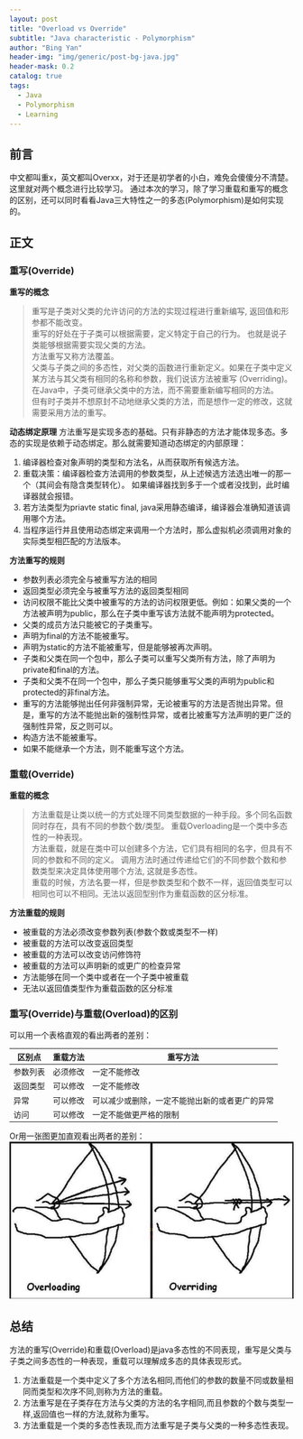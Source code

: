 ```yaml
---
layout: post
title: "Overload vs Override"
subtitle: "Java characteristic - Polymorphism"
author: "Bing Yan"
header-img: "img/generic/post-bg-java.jpg"
header-mask: 0.2
catalog: true
tags:
  - Java
  - Polymorphism
  - Learning
---
```

## 前言
中文都叫重x，英文都叫Overxx，对于还是初学者的小白，难免会傻傻分不清楚。这里就对两个概念进行比较学习。
通过本次的学习，除了学习重载和重写的概念的区别，还可以同时看看Java三大特性之一的多态(Polymorphism)是如何实现的。

## 正文
### 重写(Override)
**重写的概念**
>重写是子类对父类的允许访问的方法的实现过程进行重新编写, 返回值和形参都不能改变。<br/>
重写的好处在于子类可以根据需要，定义特定于自己的行为。 也就是说子类能够根据需要实现父类的方法。<br/>
方法重写又称方法覆盖。<br/>
父类与子类之间的多态性，对父类的函数进行重新定义。如果在子类中定义某方法与其父类有相同的名称和参数，我们说该方法被重写 (Overriding)。在Java中，子类可继承父类中的方法，而不需要重新编写相同的方法。<br/>
但有时子类并不想原封不动地继承父类的方法，而是想作一定的修改，这就需要采用方法的重写。

**动态绑定原理**
方法重写是实现多态的基础。只有非静态的方法才能体现多态。多态的实现是依赖于动态绑定。那么就需要知道动态绑定的内部原理：
 1. 编译器检查对象声明的类型和方法名，从而获取所有候选方法。
 2. 重载决策：编译器检查方法调用的参数类型，从上述候选方法选出唯一的那一个（其间会有隐含类型转化）。
如果编译器找到多于一个或者没找到，此时编译器就会报错。
 3. 若方法类型为priavte static final, java采用静态编译，编译器会准确知道该调用哪个方法。
 4. 当程序运行并且使用动态绑定来调用一个方法时，那么虚拟机必须调用对象的实际类型相匹配的方法版本。

**方法重写的规则**
*   参数列表必须完全与被重写方法的相同
*   返回类型必须完全与被重写方法的返回类型相同
*   访问权限不能比父类中被重写的方法的访问权限更低。例如：如果父类的一个方法被声明为public，那么在子类中重写该方法就不能声明为protected。
*   父类的成员方法只能被它的子类重写。
*   声明为final的方法不能被重写。
*   声明为static的方法不能被重写，但是能够被再次声明。
*   子类和父类在同一个包中，那么子类可以重写父类所有方法，除了声明为private和final的方法。
*   子类和父类不在同一个包中，那么子类只能够重写父类的声明为public和protected的非final方法。
*   重写的方法能够抛出任何非强制异常，无论被重写的方法是否抛出异常。但是，重写的方法不能抛出新的强制性异常，或者比被重写方法声明的更广泛的强制性异常，反之则可以。
*   构造方法不能被重写。
*   如果不能继承一个方法，则不能重写这个方法。

### 重载(Override)
**重载的概念**
>方法重载是让类以统一的方式处理不同类型数据的一种手段。多个同名函数同时存在，具有不同的参数个数/类型。
重载Overloading是一个类中多态性的一种表现。<br/>
方法重载，就是在类中可以创建多个方法，它们具有相同的名字，但具有不同的参数和不同的定义。
调用方法时通过传递给它们的不同参数个数和参数类型来决定具体使用哪个方法, 这就是多态性。<br/>
重载的时候，方法名要一样，但是参数类型和个数不一样，返回值类型可以相同也可以不相同。无法以返回型别作为重载函数的区分标准。

**方法重载的规则**
*   被重载的方法必须改变参数列表(参数个数或类型不一样)
*   被重载的方法可以改变返回类型
*   被重载的方法可以改变访问修饰符
*   被重载的方法可以声明新的或更广的检查异常
*   方法能够在同一个类中或者在一个子类中被重载
*   无法以返回值类型作为重载函数的区分标准

### 重写(Override)与重载(Overload)的区别
可以用一个表格直观的看出两者的差别：<br/>

| 区别点 | 重载方法 | 重写方法 |
| ------ | ------ | ------ |
| 参数列表 | 必须修改 | 一定不能修改 |
| 返回类型 | 可以修改 | 一定不能修改 |
| 异常| 可以修改 | 可以减少或删除，一定不能抛出新的或者更广的异常 |
| 访问 | 可以修改 | 一定不能做更严格的限制 |

Or用一张图更加直观看出两者的差别：<br/>
 ![](/img/override/compare.jpg)
 
 
## 总结
方法的重写(Override)和重载(Overload)是java多态性的不同表现，重写是父类与子类之间多态性的一种表现，重载可以理解成多态的具体表现形式。
 1. 方法重载是一个类中定义了多个方法名相同,而他们的参数的数量不同或数量相同而类型和次序不同,则称为方法的重载。
 2. 方法重写是在子类存在方法与父类的方法的名字相同,而且参数的个数与类型一样,返回值也一样的方法,就称为重写。
 3. 方法重载是一个类的多态性表现,而方法重写是子类与父类的一种多态性表现。
 
